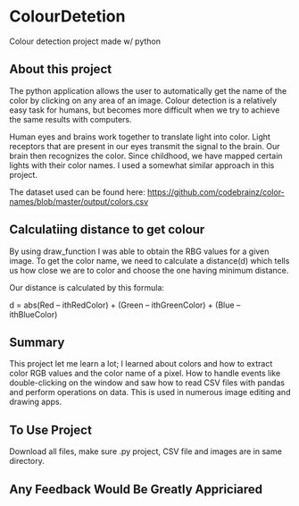 # ColourDetetion #
Colour detection project made w/ python 


## About this project ##
The python application allows the user to automatically get the name of the color by clicking on any area of an image.
Colour detection is a relatively easy task for humans, but becomes more difficult when we try to achieve the same results
with computers.

Human eyes and brains work together to translate light into color. Light receptors that are present in our eyes transmit the 
signal to the brain. 
Our brain then recognizes the color. 
Since childhood, we have mapped certain lights with their color names. 
I used a somewhat similar approach in this project. 

The dataset used can be found here: https://github.com/codebrainz/color-names/blob/master/output/colors.csv

## Calculatiing distance to get colour ##
By using draw_function I was able to obtain the RBG values for a given image. 
To get the color name, we need to calculate a distance(d) which tells us how close we are to color and choose the one having minimum distance.

Our distance is calculated by this formula:

d = abs(Red – ithRedColor) + (Green – ithGreenColor) + (Blue – ithBlueColor)

## Summary ##
This project let me learn a lot; I learned about colors and how to extract color RGB values and the color name of a pixel. 
How to handle events like double-clicking on the window and saw how to read CSV files with pandas and perform operations on data.
This is used in numerous image editing and drawing apps.


## To Use Project ##
Download all files, make sure .py project, CSV file and images are in same directory. 


## Any Feedback Would Be Greatly Appriciared ##
